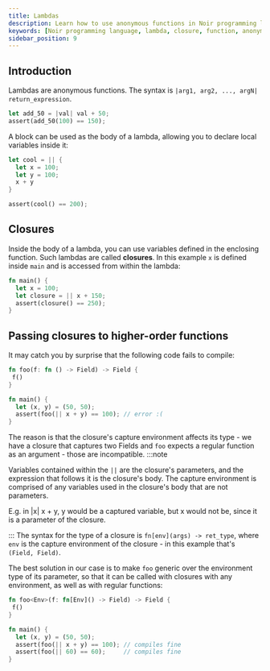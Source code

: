 ```yaml
---
title: Lambdas
description: Learn how to use anonymous functions in Noir programming language.
keywords: [Noir programming language, lambda, closure, function, anonymous function]
sidebar_position: 9
---
```


## Introduction

Lambdas are anonymous functions. The syntax is `|arg1, arg2, ..., argN| return_expression`.

```rust
let add_50 = |val| val + 50;
assert(add_50(100) == 150);
```

A block can be used as the body of a lambda, allowing you to declare local variables inside it:

```rust
let cool = || {
  let x = 100;
  let y = 100;
  x + y
}

assert(cool() == 200);
```

## Closures

Inside the body of a lambda, you can use variables defined in the enclosing function. Such lambdas are called **closures**. In this example `x` is defined inside `main` and is accessed from within the lambda:

```rust
fn main() {
  let x = 100;
  let closure = || x + 150;
  assert(closure() == 250);
}
```

## Passing closures to higher-order functions

It may catch you by surprise that the following code fails to compile:

```rust
fn foo(f: fn () -> Field) -> Field {
 f()
}

fn main() {
  let (x, y) = (50, 50);
  assert(foo(|| x + y) == 100); // error :(
}
```

The reason is that the closure's capture environment affects its type - we have a closure that captures two Fields and `foo`
expects a regular function as an argument - those are incompatible.
:::note

Variables contained within the `||` are the closure's parameters, and the expression that follows it is the closure's body. The capture environment is comprised of any variables used in the closure's body that are not parameters.

E.g. in |x| x + y, y would be a captured variable, but x would not be, since it is a parameter of the closure.

:::
The syntax for the type of a closure is `fn[env](args) -> ret_type`, where `env` is the capture environment of the closure -
in this example that's `(Field, Field)`.

The best solution in our case is to make `foo` generic over the environment type of its parameter, so that it can be called
with closures with any environment, as well as with regular functions:

```rust
fn foo<Env>(f: fn[Env]() -> Field) -> Field {
 f()
}

fn main() {
  let (x, y) = (50, 50);
  assert(foo(|| x + y) == 100); // compiles fine
  assert(foo(|| 60) == 60);     // compiles fine
}
```
